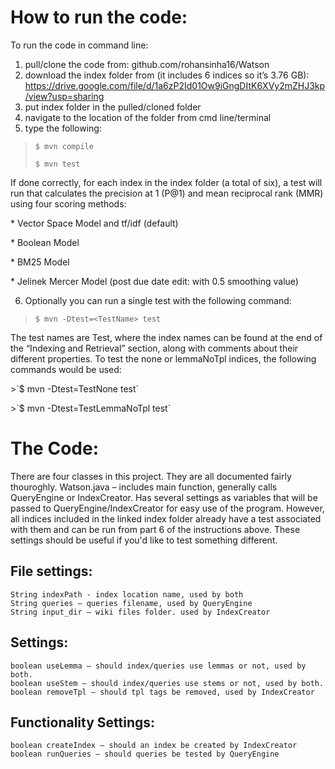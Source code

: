 # How to run the code:
To run the code in command line:
1) pull/clone the code from: github.com/rohansinha16/Watson
2) download the index folder from (it includes 6 indices so it’s 3.76 GB): https://drive.google.com/file/d/1a6zP2Id01Ow9iGngDItK6XVy2mZHJ3kp/view?usp=sharing
3) put index folder in the pulled/cloned folder
4) navigate to the location of the folder from cmd line/terminal
5) type the following:
  >`$ mvn compile`</p>
  >`$ mvn test`</p>
<p>If done correctly, for each index in the index folder (a total of six), a test will run that calculates the precision at 1 (P@1) and mean reciprocal rank (MMR) using four scoring methods:</p>
	* Vector Space Model and tf/idf (default)</p>
	* Boolean Model</p>
	* BM25 Model</p>
	* Jelinek Mercer Model (post due date edit: with 0.5 smoothing value)</p>

6) Optionally you can run a single test with the following command:
>`$ mvn -Dtest=<TestName> test`</p>
<p>The test names are Test<Capitalized Index Name>, where the index names can be found at the end of the “Indexing and Retrieval” section, along with comments about their different properties. To test the none or lemmaNoTpl indices, the following commands would be used:</p>
>`$ mvn -Dtest=TestNone test`</p>
>`$ mvn -Dtest=TestLemmaNoTpl test`</p>

# The Code:
There are four classes in this project. They are all documented fairly thouroghly.
Watson.java – includes main function, generally calls QueryEngine or IndexCreator. Has several settings as variables that will be passed to QueryEngine/IndexCreator for easy use of the program. However, all indices included in the linked index folder already have a test associated with them and can be run from part 6 of the instructions above. These settings should be useful if you'd like to test something different.
## File settings:
	String indexPath - index location name, used by both
	String queries – queries filename, used by QueryEngine
	String input_dir – wiki files folder. used by IndexCreator
## Settings:
	boolean useLemma – should index/queries use lemmas or not, used by both.
	boolean useStem – should index/queries use stems or not, used by both.
	boolean removeTpl – should tpl tags be removed, used by IndexCreator
## Functionality Settings:
	boolean createIndex – should an index be created by IndexCreator
	boolean runQueries – should queries be tested by QueryEngine
